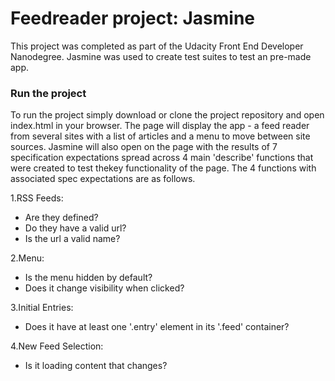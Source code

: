 # Feedreader project: Jasmine

This project was completed as part of the Udacity Front End Developer Nanodegree.  Jasmine was used to create test suites to test an pre-made app. 

### Run the project
 
To run the project simply download or clone the project repository and open index.html in your browser.  The page will display the app - a feed reader from several sites with a list of articles and a menu to move between site sources.  Jasmine will also open on the page with the results of 7 specification expectations spread across 4 main 'describe' functions that were created to test thekey functionality of the page.  The 4 functions with associated spec expectations are as follows.

1.RSS Feeds: 
* Are they defined?       
* Do they have a valid url?
* Is the url a valid name?

2.Menu: 
* Is the menu hidden by default?
* Does it change visibility when clicked?

3.Initial Entries:
* Does it have at least one '.entry' element in its '.feed' container?

4.New Feed Selection: 
* Is it loading content that changes?
